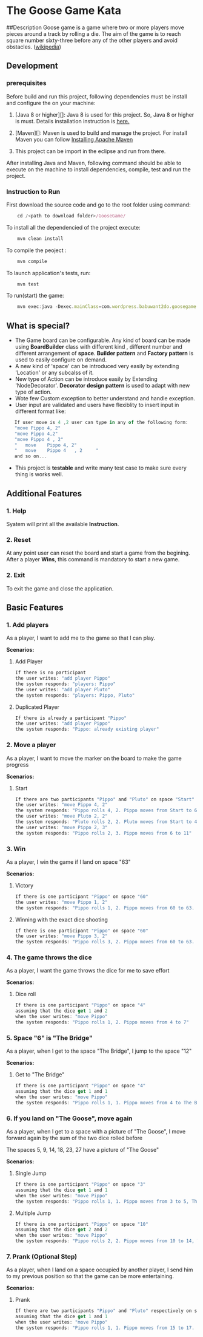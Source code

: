 


# The Goose Game Kata
##Description
Goose game is a game where two or more players move pieces around a track by rolling a die. The aim of the game is to reach square number sixty-three before any of the other players and avoid obstacles. ([wikipedia](https://en.wikipedia.org/wiki/Game_of_the_Goose))

## Development

### prerequisites
Before build and run this project, following dependencies must be install and configure the on your machine:

1. [Java 8 or higher][]: Java 8 is used for this project. So, Java 8 or higher is must. Details installation instruction is [here.](https://docs.oracle.com/javase/8/docs/technotes/guides/install/install_overview.html#A1097257)
2. [Maven][]: Maven is used to build and manage the project. For install Maven you can follow [Installing Apache Maven](https://maven.apache.org/install.html)

3. This project can be import in the eclipse and run from there.

After installing Java and Maven, following command should be able to execute on the machine to install dependencies, compile, test and run the project.

### Instruction to Run

First download the source code and go to the root folder using command:

```js
    cd /<path to download folder>/GooseGame/
```
To install all the dependencied of the project execute: 
```js
    mvn clean install
```
To compile the peoject :
```js 
    mvn compile
```
To launch application's tests, run:
```js
    mvn test
```
To run(start) the game:  
```js
    mvn exec:java -Dexec.mainClass=com.wordpress.babuwant2do.goosegame.App
```

## What is special?

- The Game board can be configurable. Any kind of board can be made using **BoardBuilder** class with different kind , different number and different arrangement of **space**. **Builder pattern** and **Factory pattern** is used to easily configure on demand.
- A new kind of 'space' can be introduced very easily by extending 'Location' or any subcalss of it. 
- New type of Action can be introduce easily by Extending 'NodeDecorator'. **Decorator design pattern** is used to adapt with new type of action.
- Wote few Custom exception to better understand and handle exception.
- User input are validated and users have flexiblity to insert input in different format like:
```js
   If user move is 4 ,2 user can type in any of the following form: 
   "move Pippo 4, 2"
   "move Pippo 4,2"
   "move Pippo 4 , 2"
   "   move    Pippo 4, 2"
   "   move    Pippo 4   , 2     "
   and so on... 
   ```
- This project is **testable** and write many test case to make sure every thing is works well.



## Additional Features
### 1. Help
Syatem will print all the available **Instruction**.

### 2. Reset
At any point user can reset the board and start a game from the begining. After a player **Wins**, this command is mandatory to start a new game. 

### 2. Exit
To exit the game and close the application. 

## Basic Features

### 1. Add players
As a player, I want to add me to the game so that I can play.

**Scenarios:**
1. Add Player
   ```js
   If there is no participant
   the user writes: "add player Pippo"
   the system responds: "players: Pippo"
   the user writes: "add player Pluto"
   the system responds: "players: Pippo, Pluto"
   ```

2. Duplicated Player
   ```js
   If there is already a participant "Pippo"
   the user writes: "add player Pippo"
   the system responds: "Pippo: already existing player"
   ```

### 2. Move a player
As a player, I want to move the marker on the board to make the game progress

**Scenarios:**
1. Start
   ```js
   If there are two participants "Pippo" and "Pluto" on space "Start"
   the user writes: "move Pippo 4, 2"
   the system responds: "Pippo rolls 4, 2. Pippo moves from Start to 6"
   the user writes: "move Pluto 2, 2"
   the system responds: "Pluto rolls 2, 2. Pluto moves from Start to 4"
   the user writes: "move Pippo 2, 3"
   the system responds: "Pippo rolls 2, 3. Pippo moves from 6 to 11"
   ```

### 3. Win
As a player, I win the game if I land on space "63"

**Scenarios:**
1. Victory
   ```js
   If there is one participant "Pippo" on space "60"
   the user writes: "move Pippo 1, 2"
   the system responds: "Pippo rolls 1, 2. Pippo moves from 60 to 63. Pippo Wins!!"
   ```

2. Winning with the exact dice shooting
   ```js
   If there is one participant "Pippo" on space "60"
   the user writes: "move Pippo 3, 2"
   the system responds: "Pippo rolls 3, 2. Pippo moves from 60 to 63. Pippo bounces! Pippo returns to 61"
   ```
### 4. The game throws the dice
As a player, I want the game throws the dice for me to save effort

**Scenarios:**
1. Dice roll
   ```js
   If there is one participant "Pippo" on space "4"
   assuming that the dice get 1 and 2
   when the user writes: "move Pippo"
   the system responds: "Pippo rolls 1, 2. Pippo moves from 4 to 7"
   ```

### 5. Space "6" is "The Bridge"
As a player, when I get to the space "The Bridge", I jump to the space "12"

**Scenarios:**
1. Get to "The Bridge"
   ```js
   If there is one participant "Pippo" on space "4"
   assuming that the dice get 1 and 1
   when the user writes: "move Pippo"
   the system responds: "Pippo rolls 1, 1. Pippo moves from 4 to The Bridge. Pippo jumps to 12"
   ```

### 6. If you land on "The Goose", move again
As a player, when I get to a space with a picture of "The Goose", I move forward again by the sum of the two dice rolled before

The spaces 5, 9, 14, 18, 23, 27 have a picture of "The Goose"

**Scenarios:**
1. Single Jump
   ```js
   If there is one participant "Pippo" on space "3"
   assuming that the dice get 1 and 1
   when the user writes: "move Pippo"
   the system responds: "Pippo rolls 1, 1. Pippo moves from 3 to 5, The Goose. Pippo moves again and goes to 7"
   ```

2. Multiple Jump
   ```js
   If there is one participant "Pippo" on space "10"
   assuming that the dice get 2 and 2
   when the user writes: "move Pippo"
   the system responds: "Pippo rolls 2, 2. Pippo moves from 10 to 14, The Goose. Pippo moves again and goes to 18, The Goose. Pippo moves again and goes to 22"
   ```

### 7. Prank (Optional Step)
As a player, when I land on a space occupied by another player, I send him to my previous position so that the game can be more entertaining.

**Scenarios:**
1. Prank
   ```js
   If there are two participants "Pippo" and "Pluto" respectively on spaces "15" and "17"
   assuming that the dice get 1 and 1
   when the user writes: "move Pippo"
   the system responds: "Pippo rolls 1, 1. Pippo moves from 15 to 17. On 17 there is Pluto, who returns to 15"
   ```

